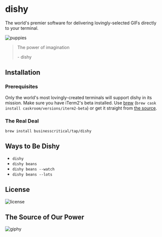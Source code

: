 # dishy

The world's premier software for delivering lovingly-selected GIFs directly to your terminal.

![puppies](https://cloud.githubusercontent.com/assets/407342/13480642/f3ed5018-e093-11e5-8a15-7f4f40dbd683.gif)

> The power of imagination
> 
> \- dishy

## Installation

### Prerequisites

Only the world's most lovingly-created terminals will support dishy in its mission. Make sure you have iTerm2's beta installed. Use [brew](http://brew.sh/) (`brew cask install caskroom/versions/iterm2-beta`) or get it straight from [the source](https://www.iterm2.com/downloads.html).

### The Real Deal

`brew install businesscritical/tap/dishy`

## Ways to Be Dishy

- `dishy`
- `dishy beans`
- `dishy beans --watch`
- `dishy beans --lots`

## License

![license](https://cloud.githubusercontent.com/assets/407342/13480950/5400a908-e096-11e5-908c-fc67e3193091.gif)

## The Source of Our Power

![giphy](https://cloud.githubusercontent.com/assets/407342/13481125/ca171cc0-e097-11e5-8d90-41521637965f.gif)
